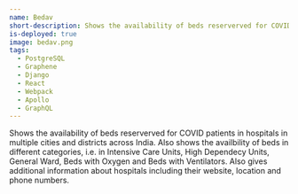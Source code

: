 ```yaml
---
name: Bedav
short-description: Shows the availability of beds reserverved for COVID patients in hospitals in multiple cities and districts across India.
is-deployed: true
image: bedav.png
tags:
  - PostgreSQL
  - Graphene
  - Django
  - React
  - Webpack
  - Apollo
  - GraphQL
---
```


Shows the availability of beds reserverved for COVID patients in hospitals in multiple cities and districts across India. Also shows the availbility of beds in different categories, i.e. in Intensive Care Units, High Dependecy Units, General Ward, Beds with Oxygen and Beds with Ventilators. Also gives additional information about hospitals including their website, location and phone numbers.
